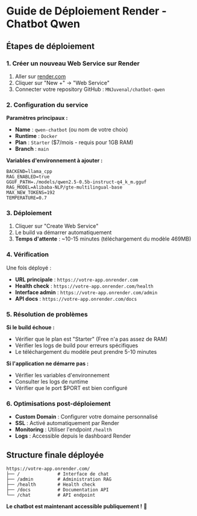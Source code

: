 # Guide de Déploiement Render - Chatbot Qwen

## Étapes de déploiement

### 1. Créer un nouveau Web Service sur Render

1. Aller sur [render.com](https://render.com)
2. Cliquer sur "New +" → "Web Service"
3. Connecter votre repository GitHub : `MNJuvenal/chatbot-qwen`

### 2. Configuration du service

**Paramètres principaux :**
- **Name** : `qwen-chatbot` (ou nom de votre choix)
- **Runtime** : `Docker`
- **Plan** : `Starter` ($7/mois - requis pour 1GB RAM)
- **Branch** : `main`

**Variables d'environnement à ajouter :**
```
BACKEND=llama_cpp
RAG_ENABLED=true
GGUF_PATH=./models/qwen2.5-0.5b-instruct-q4_k_m.gguf
RAG_MODEL=Alibaba-NLP/gte-multilingual-base
MAX_NEW_TOKENS=192
TEMPERATURE=0.7
```

### 3. Déploiement

1. Cliquer sur "Create Web Service"
2. Le build va démarrer automatiquement
3. **Temps d'attente** : ~10-15 minutes (téléchargement du modèle 469MB)

### 4. Vérification

Une fois déployé :
- **URL principale** : `https://votre-app.onrender.com`
- **Health check** : `https://votre-app.onrender.com/health`
- **Interface admin** : `https://votre-app.onrender.com/admin`
- **API docs** : `https://votre-app.onrender.com/docs`

### 5. Résolution de problèmes

**Si le build échoue :**
- Vérifier que le plan est "Starter" (Free n'a pas assez de RAM)
- Vérifier les logs de build pour erreurs spécifiques
- Le téléchargement du modèle peut prendre 5-10 minutes

**Si l'application ne démarre pas :**
- Vérifier les variables d'environnement
- Consulter les logs de runtime
- Vérifier que le port $PORT est bien configuré

### 6. Optimisations post-déploiement

- **Custom Domain** : Configurer votre domaine personnalisé
- **SSL** : Activé automatiquement par Render
- **Monitoring** : Utiliser l'endpoint `/health`
- **Logs** : Accessible depuis le dashboard Render

## Structure finale déployée

```
https://votre-app.onrender.com/
├── /              # Interface de chat
├── /admin         # Administration RAG
├── /health        # Health check
├── /docs          # Documentation API
└── /chat          # API endpoint
```

**Le chatbot est maintenant accessible publiquement !** 🚀